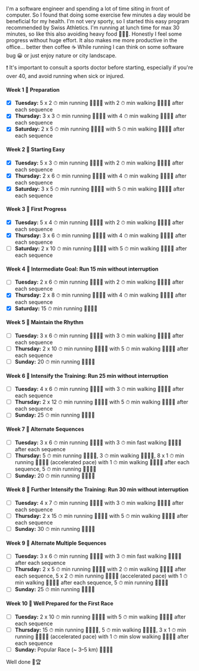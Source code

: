 I'm a software engineer and spending a lot of time siting in front of computer. So I found that doing some exercise few minutes a day would be beneficial for my health.
I'm not very sporty, so I started this easy program recommended by Swiss Athletics. I'm running at lunch time for max 30 minutes, so like this also avoiding heavy food 🍔🍔🍔. 
Honestly I feel some progress without huge effort. It also makes me more productive in the office... better then coffee ☕ 
While running I can think on some software bug 😀 or just enjoy nature or city landscape.

❗ It's important to consult a sports doctor before starting, especially if you're over 40, and avoid running when sick or injured.

#### Week 1 📅 Preparation
- [x] **Tuesday:** 5 x 2 ⏱ min running 🏃‍♂️🏃‍♀️ with 2 ⏱ min walking 🚶‍♀️🚶‍♂️ after each sequence
- [x] **Thursday:** 3 x 3 ⏱ min running 🏃‍♂️🏃‍♀️ with 4 ⏱ min walking 🚶‍♀️🚶‍♂️ after each sequence
- [x] **Saturday:** 2 x 5 ⏱ min running 🏃‍♂️🏃‍♀️ with 5 ⏱ min walking 🚶‍♀️🚶‍♂️ after each sequence

#### Week 2 📅 Starting Easy
- [x] **Tuesday:** 5 x 3 ⏱ min running 🏃‍♂️🏃‍♀️ with 2 ⏱ min walking 🚶‍♀️🚶‍♂️ after each sequence
- [x] **Thursday:** 2 x 6 ⏱ min running 🏃‍♂️🏃‍♀️ with 4 ⏱ min walking 🚶‍♀️🚶‍♂️ after each sequence
- [x] **Saturday:** 3 x 5 ⏱ min running 🏃‍♂️🏃‍♀️ with 5 ⏱ min walking 🚶‍♀️🚶‍♂️ after each sequence

#### Week 3 📅 First Progress
- [x] **Tuesday:** 5 x 4 ⏱ min running 🏃‍♂️🏃‍♀️ with 2 ⏱ min walking 🚶‍♀️🚶‍♂️ after each sequence
- [x] **Thursday:** 3 x 6 ⏱ min running 🏃‍♂️🏃‍♀️ with 4 ⏱ min walking 🚶‍♀️🚶‍♂️ after each sequence
- [ ] **Saturday:** 2 x 10 ⏱ min running 🏃‍♂️🏃‍♀️ with 5 ⏱ min walking 🚶‍♀️🚶‍♂️ after each sequence

#### Week 4 📅 Intermediate Goal: Run 15 min without interruption
- [ ] **Tuesday:** 2 x 6 ⏱ min running 🏃‍♂️🏃‍♀️ with 2 ⏱ min walking 🚶‍♀️🚶‍♂️ after each sequence
- [x] **Thursday:** 2 x 8 ⏱ min running 🏃‍♂️🏃‍♀️ with 4 ⏱ min walking 🚶‍♀️🚶‍♂️ after each sequence
- [x] **Saturday:** 15 ⏱ min running 🏃‍♂️🏃‍♀️ 

#### Week 5 📅 Maintain the Rhythm
- [ ] **Tuesday:** 3 x 6 ⏱ min running 🏃‍♂️🏃‍♀️ with 3 ⏱ min walking 🚶‍♀️🚶‍♂️ after each sequence
- [ ] **Thursday:** 2 x 10 ⏱ min running 🏃‍♂️🏃‍♀️ with 5 ⏱ min walking 🚶‍♀️🚶‍♂️ after each sequence
- [ ] **Sunday:** 20 ⏱ min running 🏃‍♂️🏃‍♀️ 

#### Week 6 📅 Intensify the Training: Run 25 min without interruption
- [ ] **Tuesday:** 4 x 6 ⏱ min running 🏃‍♂️🏃‍♀️ with 3 ⏱ min walking 🚶‍♀️🚶‍♂️ after each sequence
- [ ] **Thursday:** 2 x 12 ⏱ min running 🏃‍♂️🏃‍♀️ with 5 ⏱ min walking 🚶‍♀️🚶‍♂️ after each sequence
- [ ] **Sunday:** 25 ⏱ min running 🏃‍♂️🏃‍♀️ 

#### Week 7 📅 Alternate Sequences
- [ ] **Tuesday:** 3 x 6 ⏱ min running 🏃‍♂️🏃‍♀️ with 3 ⏱ min fast walking 🚶‍♀️🚶‍♂️ after each sequence
- [ ] **Thursday:** 5 ⏱ min running 🏃‍♂️🏃‍♀️, 3 ⏱ min walking 🚶‍♀️🚶‍♂️, 8 x 1 ⏱ min running 🏃‍♂️🏃‍♀️ (accelerated pace) with 1 ⏱ min walking 🚶‍♀️🚶‍♂️ after each sequence, 5 ⏱ min running 🏃‍♂️🏃‍♀️
- [ ] **Sunday:** 20 ⏱ min running 🏃‍♂️🏃‍♀️ 

#### Week 8 📅 Further Intensify the Training: Run 30 min without interruption
- [ ] **Tuesday:** 4 x 7 ⏱ min running 🏃‍♂️🏃‍♀️ with 3 ⏱ min walking 🚶‍♀️🚶‍♂️ after each sequence
- [ ] **Thursday:** 2 x 15 ⏱ min running 🏃‍♂️🏃‍♀️ with 5 ⏱ min walking 🚶‍♀️🚶‍♂️ after each sequence
- [ ] **Sunday:** 30 ⏱ min running 🏃‍♂️🏃‍♀️ 

#### Week 9 📅 Alternate Multiple Sequences
- [ ] **Tuesday:** 3 x 6 ⏱ min running 🏃‍♂️🏃‍♀️ with 3 ⏱ min fast walking 🚶‍♀️🚶‍♂️ after each sequence
- [ ] **Thursday:** 2 x 5 ⏱ min running 🏃‍♂️🏃‍♀️ with 2 ⏱ min walking 🚶‍♀️🚶‍♂️ after each sequence, 5 x 2 ⏱ min running 🏃‍♂️🏃‍♀️ (accelerated pace) with 1 ⏱ min walking 🚶‍♀️🚶‍♂️ after each sequence, 5 ⏱ min running 🏃‍♂️🏃‍♀️
- [ ] **Sunday:** 25 ⏱ min running 🏃‍♂️🏃‍♀️ 

#### Week 10 📅 Well Prepared for the First Race
- [ ] **Tuesday:** 2 x 10 ⏱ min running 🏃‍♂️🏃‍♀️ with 5 ⏱ min walking 🚶‍♀️🚶‍♂️ after each sequence
- [ ] **Thursday:** 15 ⏱ min running 🏃‍♂️🏃‍♀️, 5 ⏱ min walking 🚶‍♀️🚶‍♂️, 3 x 1 ⏱ min running 🏃‍♂️🏃‍♀️ (accelerated pace) with 1 ⏱ min slow walking 🚶‍♀️🚶‍♂️ after each sequence
- [ ] **Sunday:** Popular Race (~ 3–5 km) 🏃‍♂️🏃‍♀️

Well done 🥇🏆
